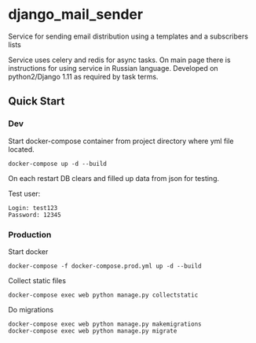 # django_mail_sender

Service for sending email distribution using a templates and a subscribers lists

Service uses celery and redis for async tasks. On main page there is instructions for using service in Russian language.
Developed on python2/Django 1.11 as required by task terms.

## Quick Start

### Dev

Start docker-compose container from project directory where yml file located.

```
docker-compose up -d --build
```

On each restart DB clears and filled up data from json for testing.<br>

Test user:

```
Login: test123
Password: 12345
```

### Production

Start docker

```
docker-compose -f docker-compose.prod.yml up -d --build
```

Collect static files

```
docker-compose exec web python manage.py collectstatic
```

Do migrations

```
docker-compose exec web python manage.py makemigrations
docker-compose exec web python manage.py migrate
```

